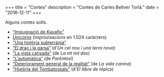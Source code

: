 +++
title = "Contes"
description = "Contes de Carles Bellver Torlà."
date = "2018-12-11"
+++

Alguns contes solts.

- [“Impugnació de Kavafis”](impugnacio)
- [*Unicorns*](unicorns) (improvisacions en 1.024 caràcters)
- [“Una història subterrània”](/tmp/32ec15b3dede/)
- [“El drac i la garsa”](setsomnis/dunsanymorella) (d'*Un cel nou i una terra nova*)
- [“La vista cansada”](lavistacansada) (de *La nit mil dos*)
- [“L'automàtica”](automatica) (de *Parèntesi*)
- [“Deteriorament general de la realitat”](deteriorament) (de *La vida canina*)
- [“Història del Tombatossals”](tombatossals) (d'*El llibre de tòpics*)

